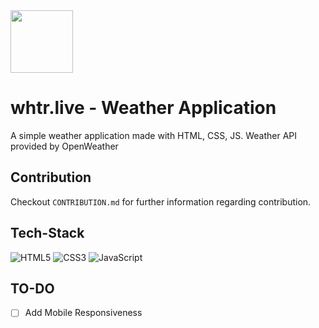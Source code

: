 <img src="https://whtrapp.github.io/img/logo.png" width="100px"/>

# whtr.live - Weather Application
A simple weather application made with HTML, CSS, JS. Weather API provided by OpenWeather

## Contribution
Checkout `CONTRIBUTION.md` for further information regarding contribution.

## Tech-Stack
![HTML5](https://img.shields.io/badge/html5-%23E34F26.svg?style=for-the-badge&logo=html5&logoColor=white) 
![CSS3](https://img.shields.io/badge/css3-%231572B6.svg?style=for-the-badge&logo=css3&logoColor=white)
![JavaScript](https://img.shields.io/badge/javascript-F7DF1E?style=for-the-badge&logo=javascriptx&logoColor=#F7DF1E)

## TO-DO
- [ ] Add Mobile Responsiveness
